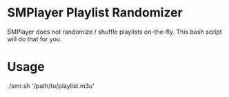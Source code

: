 # SMPlayer Playlist Randomizer
 SMPlayer does not randomize / shuffle playlists on-the-fly. This bash script will do that for you.
# Usage
./smr.sh '/path/to/playlist.m3u'  
